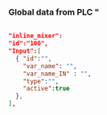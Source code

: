 ### Global data from PLC "

```json

"inline_mixer":
"id":"100",
"Input":[
  { "id":"",
    "var_name": "",
    "var_name_IN" : "",
    "type":"",
    "active":true
  },
],
```
